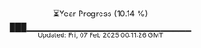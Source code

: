 <p align="center">
⏳Year Progress (10.14 %)<br>
███▁▁▁▁▁▁▁▁▁▁▁▁▁▁▁▁▁▁▁▁▁▁▁▁▁▁▁ <br>
<sub>Updated: Fri, 07 Feb 2025 00:11:26 GMT</sub>
</p>

